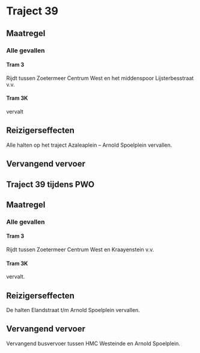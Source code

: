 # Traject 39
## Maatregel
### Alle gevallen

#### Tram 3
Rijdt tussen Zoetermeer Centrum West en het middenspoor Lijsterbesstraat v.v.

#### Tram 3K
vervalt

## Reizigerseffecten
Alle halten op het traject Azaleaplein – Arnold Spoelplein vervallen.

## Vervangend vervoer

## Traject 39 tijdens PWO
## Maatregel
### Alle gevallen

#### Tram 3
Rijdt tussen Zoetermeer Centrum West en Kraayenstein v.v.

#### Tram 3K
vervalt.

## Reizigerseffecten
De halten Elandstraat t/m Arnold Spoelplein vervallen.

## Vervangend vervoer
Vervangend busvervoer tussen HMC Westeinde en Arnold Spoelplein.
